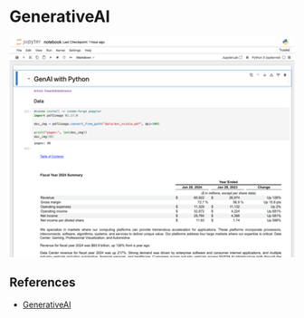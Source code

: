 # GenerativeAI

![alt text](image.png)

## References

- [GenerativeAI](https://github.com/donb4iu/GenerativeAI)
